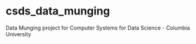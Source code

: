 # csds_data_munging
Data Munging project for Computer Systems for Data Science - Columbia University
